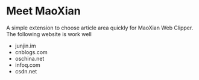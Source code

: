 # Meet MaoXian
A simple extension to choose article area quickly for MaoXian Web Clipper.
The following website is work well
- junjin.im
- cnblogs.com
- oschina.net
- infoq.com
- csdn.net
